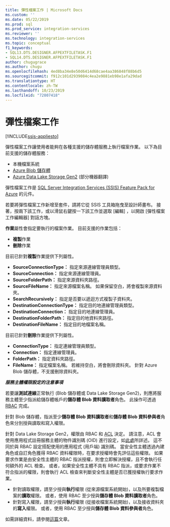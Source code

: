 ```yaml
---
title: 彈性檔案工作 | Microsoft Docs
ms.custom: ''
ms.date: 05/22/2019
ms.prod: sql
ms.prod_service: integration-services
ms.reviewer: ''
ms.technology: integration-services
ms.topic: conceptual
f1_keywords:
- SQL13.DTS.DESIGNER.AFPEXTFILETASK.F1
- SQL14.DTS.DESIGNER.AFPEXTFILETASK.F1
author: chugugrace
ms.author: chugu
ms.openlocfilehash: 4ed8ba34e8e50d6414d68cae4aa386848f88b6d5
ms.sourcegitcommit: f912c101d2939084c4ea2e9881eb98e1afa29dad
ms.translationtype: HT
ms.contentlocale: zh-TW
ms.lasthandoff: 10/23/2019
ms.locfileid: "72807418"
---
```

# <a name="flexible-file-task"></a>彈性檔案工作

[!INCLUDE[ssis-appliesto](../../includes/ssis-appliesto-ssvrpluslinux-asdb-asdw-xxx.md)]

彈性檔案工作讓使用者能夠在各種支援的儲存體服務上執行檔案作業。
以下為目前支援的儲存體服務：

- 本機檔案系統
- [Azure Blob 儲存體](https://azure.microsoft.com/services/storage/blobs/)
- [Azure Data Lake Storage Gen2](https://docs.microsoft.com/azure/storage/blobs/data-lake-storage-introduction) \(部分機器翻譯\)

彈性檔案工作是 [SQL Server Integration Services (SSIS) Feature Pack for Azure](../../integration-services/azure-feature-pack-for-integration-services-ssis.md) 的元件。

若要將彈性檔案工作新增至套件，請將它從 SSIS 工具箱拖曳至設計師畫布。 接著，按兩下該工作，或以滑鼠右鍵按一下該工作並選取 [編輯]  ，以開啟 [彈性檔案工作編輯器]  對話方塊。

**作業**屬性會指定要執行的檔案作業。
目前支援的作業包括：
- **複製**作業
- **刪除**作業

目前已針對**複製**作業提供下列屬性。

- **SourceConnectionType：** 指定來源連線管理員類型。
- **SourceConnection：** 指定來源連線管理員。
- **SourceFolderPath：** 指定來源資料夾路徑。
- **SourceFileName：** 指定來源檔案名稱。 如果保留空白，將會複製來源資料夾。
- **SearchRecursively：** 指定是否要以遞迴方式複製子資料夾。
- **DestinationConnectionType：** 指定目的地連線管理員類型。
- **DestinationConnection：** 指定目的地連線管理員。
- **DestinationFolderPath：** 指定目的地資料夾路徑。
- **DestinationFileName：** 指定目的地檔案名稱。

目前已針對**刪除**作業提供下列屬性。
- **ConnectionType：** 指定連線管理員類型。
- **Connection：** 指定連線管理員。
- **FolderPath：** 指定資料夾路徑。
- **FileName：** 指定檔案名稱。 若維持空白，將會刪除資料夾。 針對 Azure Blob 儲存體，不支援刪除資料夾。

***服務主體權限設定的注意事項***

若要讓**測試連線**正常執行 (Blob 儲存體或 Data Lake Storage Gen2)，則應將服務主體至少指派給儲存體帳戶的**儲存體 Blob 資料讀取者**角色。
此操作可透過 [RBAC](https://docs.microsoft.com/azure/storage/common/storage-auth-aad-rbac-portal#assign-rbac-roles-using-the-azure-portal) 完成。

針對 Blob 儲存體，指派至少**儲存體 Blob 資料讀取者**和**儲存體 Blob 資料參與者**角色來分別授與讀取和寫入權限。

針對 Data Lake Storage Gen2，權限由 RBAC 和 [ACL](https://docs.microsoft.com/azure/storage/blobs/data-lake-storage-how-to-set-permissions-storage-explorer) 決定。
請注意，ACL 會使用應用程式註冊服務主體的物件識別碼 (OID) 進行設定，如[此處](https://docs.microsoft.com/azure/storage/blobs/data-lake-storage-access-control#how-do-i-set-acls-correctly-for-a-service-principal)所詳述。
這不同於與 RBAC 設定搭配使用的應用程式 (用戶端) 識別碼。
當安全性主體透過內建角色或自訂角色獲得 RBAC 資料權限時，在要求授權時會先評估這些權限。
如果要求作業是由安全性主體的 RBAC 指派授權，則會立即解決授權，且不會執行任何額外的 ACL 檢查。
或者，如果安全性主體不具有 RBAC 指派，或要求作業不符合指派的權限，則會執行 ACL 檢查來判斷安全性主體是否已獲授權執行要求作業。

- 針對讀取權限，請至少授與**執行**權限 (從來源檔案系統開始)，以及所要複製檔案的**讀取**權限。 或者，使用 RBAC 至少授與**儲存體 Blob 資料讀取者**角色。
- 針對寫入權限，請至少授與**執行**權限 (從接收檔案系統開始)，以及接收資料夾的**寫入**權限。 或者，使用 RBAC 至少授與**儲存體 Blob 資料參與者**角色。

如需詳細資料，請參閱[這篇](https://docs.microsoft.com/azure/storage/blobs/data-lake-storage-access-control)文章。
